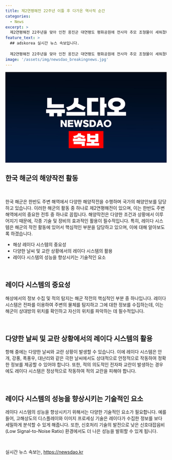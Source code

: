 ```yaml
---
title: 제2연평해전 22주년 이틀 후 다가온 역사적 순간
categories:
  - News
excerpt: >
  제2연평해전 22주년을 맞아 인천 옹진군 대연평도 평화공원에 전사자 추모 조형물이 세워졌다. 2024.06.27.
feature_text: >
  ## adskorea 실시간 뉴스 속보입니다.

  제2연평해전 22주년을 맞아 인천 옹진군 대연평도 평화공원에 전사자 추모 조형물이 세워졌다. 2024.06.27.
image: '/assets/img/newsdao_breakingnews.jpg'
---
```


<p><img src="/assets/img/newsdao_breakingnews.jpg" alt="adskorea 속보" /></p>

<h2 data-ke-size="size26">한국 해군의 해양작전 활동</h2>

<p data-ke-size="size16">&nbsp;</p>

<p>한국 해군은 한반도 주변 해역에서 다양한 해양작전을 수행하며 국가의 해양안보를 담당하고 있습니다. 이러한 해군의 활동 중 하나로 제2연평해전이 있으며, 이는 한반도 주변 해역에서의 중요한 전투 중 하나로 꼽힙니다. 해양작전은 다양한 조건과 상황에서 이루어지기 때문에, 각종 기술 및 장비의 효과적인 활용이 필수적입니다. 특히, 레이다 시스템은 해군의 작전 활동에 있어서 핵심적인 부분을 담당하고 있으며, 이에 대해 알아보도록 하겠습니다.</p>

<ul>
<li>해상 레이다 시스템의 중요성</li>
<li>다양한 날씨 및 교란 상황에서의 레이다 시스템의 활용</li>
<li>레이다 시스템의 성능을 향상시키는 기술적인 요소</li>
</ul>

<p data-ke-size="size16">&nbsp;</p>

<h2 data-ke-size="size26">레이다 시스템의 중요성</h2>

<p data-ke-size="size16">해상에서의 정보 수집 및 적의 탐지는 해군 작전의 핵심적인 부분 중 하나입니다. 레이다 시스템은 전파를 이용하여 주변의 물체를 탐지하고 그에 대한 정보를 수집하는데, 이는 해군이 상대방의 위치를 확인하고 자신의 위치를 파악하는 데 필수적입니다.</p>

<p data-ke-size="size16">&nbsp;</p>

<h2 data-ke-size="size26">다양한 날씨 및 교란 상황에서의 레이다 시스템의 활용</h2>

<p data-ke-size="size16">항해 중에는 다양한 날씨와 교란 상황이 발생할 수 있습니다. 이에 레이다 시스템은 안개, 강풍, 폭풍우, 대난리와 같은 극한 날씨에서도 상대적으로 안정적으로 작동하여 정확한 정보를 제공할 수 있어야 합니다. 또한, 적의 의도적인 전자파 교란이 발생하는 경우에도 레이다 시스템은 정상적으로 작동하여 적의 교란을 피해야 합니다.</p>

<p data-ke-size="size16">&nbsp;</p>

<h2 data-ke-size="size26">레이다 시스템의 성능을 향상시키는 기술적인 요소</h2>

<p data-ke-size="size16">레이다 시스템의 성능을 향상시키기 위해서는 다양한 기술적인 요소가 필요합니다. 예를 들어, 고해상도의 디스플레이와 이미지 프로세싱 기술은 레이다가 수집한 정보를 보다 세밀하게 분석할 수 있게 해줍니다. 또한, 신호처리 기술의 발전으로 낮은 신호대잡음비(Low Signal-to-Noise Ratio) 환경에서도 더 나은 성능을 발휘할 수 있게 됩니다.</p>

<p data-ke-size="size16">&nbsp;</p>
실시간 뉴스 속보는, <a href="https://newsdao.kr" rel="dofollow">https://newsdao.kr</a>


